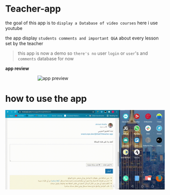# Teacher-app

the goal of this app is to `display a Database of video courses` here i use youtube

the app display `students comments and important Q&A` about every lesson set by the teacher

> this app is now a demo so `there's no` user `login` or `user`'s and `comments` database for now

**app review**

<a>
<img src="assets/res/تطبيق المعلم-min.gif" alt="app preview" title="app preview" style="width:300px;margin: 0 auto; display:block;">
</a>

# how to use the app

[![how to user the app](assets/res/كيفيه-تشغيل-الكود.gif)](https://snack.expo.dev/@khali70/teacher-app)
